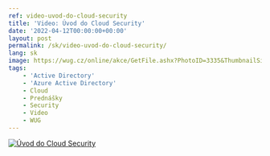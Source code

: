 ```yaml
---
ref: video-uvod-do-cloud-security
title: 'Video: Úvod do Cloud Security'
date: '2022-04-12T00:00:00+00:00'
layout: post
permalink: /sk/video-uvod-do-cloud-security/
lang: sk
image: https://wug.cz/online/akce/GetFile.ashx?PhotoID=3335&ThumbnailSizeName=detail
tags:
    - 'Active Directory'
    - 'Azure Active Directory'
    - Cloud
    - Prednášky
    - Security
    - Video
    - WUG
---
```


[![Úvod do Cloud Security](https://wug.cz/online/akce/GetFile.ashx?PhotoID=3335&ThumbnailSizeName=detail)](https://wug.cz/zaznamy/748-Uvod-do-Cloud-Security)
